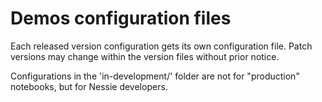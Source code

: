 # Demos configuration files

Each released version configuration gets its own configuration file.
Patch versions may change within the version files without prior notice.

Configurations in the 'in-development/' folder are not for "production" notebooks,
but for Nessie developers.
